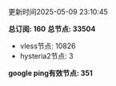 更新时间2025-05-09 23:10:45

**总订阅: 160**
**总节点: 33504**
- vless节点: 10826
- hysteria2节点: 3

**google ping有效节点: 351**
